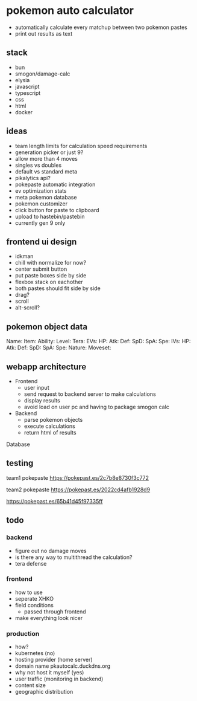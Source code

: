 # pokemon auto calculator
- automatically calculate every matchup between two pokemon pastes
- print out results as text

## stack
- bun
- smogon/damage-calc
- elysia
- javascript
- typescript
- css
- html
- docker


## ideas
- team length limits for calculation speed requirements
- generation picker or just 9?
- allow more than 4 moves
- singles vs doubles
- default vs standard meta
- pikalytics api?
- pokepaste automatic integration
- ev optimization stats
- meta pokemon database
- pokemon customizer
- click button for paste to clipboard
- upload to hastebin/pastebin
- currently gen 9 only

## frontend ui design
- idkman
- chill with normalize for now?
- center submit button
- put paste boxes side by side
- flexbox stack on eachother
- both pastes should fit side by side
- drag?
- scroll
- alt-scroll?

## pokemon object data

Name:
Item:
Ability:
Level:
Tera:
EVs: 
	HP:
	Atk:
	Def:
	SpD:
	SpA:
	Spe:
IVs:
	HP:
	Atk:
	Def:
	SpD:
	SpA:
	Spe:
Nature:
Moveset:

## webapp architecture

- Frontend
	- user input
	- send request to backend server to make calculations
	- display results
	- avoid load on user pc and having to package smogon calc
- Backend
	- parse pokemon objects
	- execute calculations
	- return html of results
	

Database

## testing
team1 pokepaste
https://pokepast.es/2c7b8e8730f3c772

team2 pokepaste
https://pokepast.es/2022cd4afb1928d9

https://pokepast.es/65b41d45f97335ff


## todo

### backend
- figure out no damage moves
- is there any way to multithread the calculation?
- tera defense

### frontend
- how to use
- seperate XHKO
- field conditions
	- passed through frontend
- make everything look nicer


### production
- how? 
- kubernetes (no)
- hosting provider (home server)
- domain name pkautocalc.duckdns.org
- why not host it myself (yes)
- user traffic (monitoring in backend)
- content size
- geographic distribution




